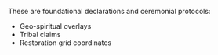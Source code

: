 These are foundational declarations and ceremonial protocols:

- Geo-spiritual overlays
- Tribal claims
- Restoration grid coordinates